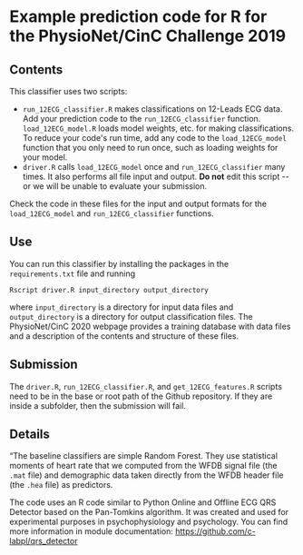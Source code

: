 # Example prediction code for R for the PhysioNet/CinC Challenge 2019

## Contents

This classifier uses two scripts:

* `run_12ECG_classifier.R` makes classifications on 12-Leads ECG data.  Add your prediction code to the `run_12ECG_classifier` function. `load_12ECG_model.R` loads model weights, etc. for making classifications.  To reduce your code's run time, add any code to the `load_12ECG_model` function that you only need to run once, such as loading weights for your model.
* `driver.R` calls `load_12ECG_model` once and `run_12ECG_classifier` many times. It also performs all file input and output.  **Do not** edit this script -- or we will be unable to evaluate your submission.

Check the code in these files for the input and output formats for the `load_12ECG_model` and `run_12ECG_classifier` functions.

## Use

You can run this classifier by installing the packages in the `requirements.txt` file and running

    Rscript driver.R input_directory output_directory

where `input_directory` is a directory for input data files and `output_directory` is a directory for output classification files. The PhysioNet/CinC 2020 webpage provides a training database with data files and a description of the contents and structure of these files.

## Submission

The `driver.R`, `run_12ECG_classifier.R`, and `get_12ECG_features.R` scripts need to be in the base or root path of the Github repository. If they are inside a subfolder, then the submission will fail.

## Details
“The baseline classifiers are simple Random Forest. They use statistical moments of heart rate that we computed from the WFDB signal file (the `.mat` file) and demographic data taken directly from the WFDB header file (the `.hea` file) as predictors. 

The code uses an R code similar to Python Online and Offline ECG QRS Detector based on the Pan-Tomkins algorithm. It was created and used for experimental purposes in psychophysiology and psychology. You can find more information in module documentation: https://github.com/c-labpl/qrs_detector
